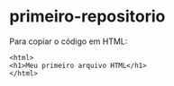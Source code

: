 # primeiro-repositorio

Para copiar o código em HTML:
``` 
<html>
<h1>Meu primeiro arquivo HTML</h1>
</html>
``` 
